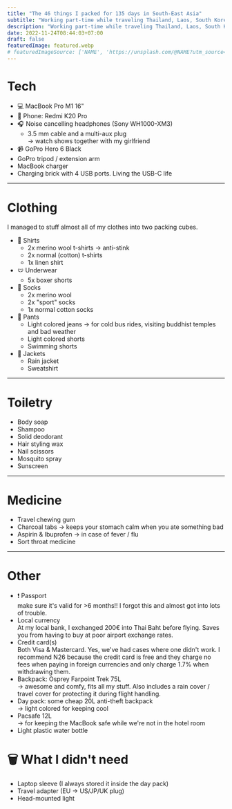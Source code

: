 ```yaml
---
title: "The 46 things I packed for 135 days in South-East Asia"
subtitle: "Working part-time while traveling Thailand, Laos, South Korea, Japan."
description: "Working part-time while traveling Thailand, Laos, South Korea, Japan."
date: 2022-11-24T08:44:03+07:00
draft: false
featuredImage: featured.webp
# featuredImageSource: ['NAME', 'https://unsplash.com/@NAME?utm_source=unsplash&utm_medium=referral&utm_content=creditCopyText']
---
```


# Tech
- 💻 MacBook Pro M1 16"
- 📱 Phone: Redmi K20 Pro
- 🎧 Noise cancelling headphones (Sony WH1000-XM3)
  - 3.5 mm cable and a multi-aux plug \
    &rarr; watch shows together with my girlfriend
- 📹 GoPro Hero 6 Black
- GoPro tripod / extension arm
- MacBook charger
- Charging brick with 4 USB ports. Living the USB-C life

---
# Clothing
I managed to stuff almost all of my clothes into two packing cubes.

- 👕 Shirts
  - 2x merino wool t-shirts &rarr; anti-stink
  - 2x normal (cotton) t-shirts
  - 1x linen shirt
- 🩲 Underwear
  - 5x boxer shorts
- 🧦 Socks
  - 2x merino wool
  - 2x "sport" socks
  - 1x normal cotton socks
- 👖 Pants
  - Light colored jeans &rarr; for cold bus rides, visiting buddhist temples and bad weather
  - Light colored shorts
  - Swimming shorts
- 🧥 Jackets
  - Rain jacket
  - Sweatshirt

---
# Toiletry
- Body soap
- Shampoo
- Solid deodorant
- Hair styling wax
- Nail scissors
- Mosquito spray
- Sunscreen

---
# Medicine
- Travel chewing gum
- Charcoal tabs &rarr; keeps your stomach calm when you ate something bad
- Aspirin & Ibuprofen &rarr; in case of fever / flu
- Sort throat medicine

---
# Other
- ❗️ Passport \
  make sure it's valid for >6 months!! I forgot this and almost got into lots of trouble.
- Local currency \
  At my local bank, I exchanged 200€ into Thai Baht before flying. Saves you from having to buy at poor airport exchange rates.
- Credit card(s) \
  Both Visa & Mastercard. Yes, we've had cases where one didn't work. I recommend N26 because the credit card is free and they charge no fees when paying in foreign currencies and only charge 1.7% when withdrawing them.
- Backpack: Osprey Farpoint Trek 75L \
  &rarr; awesome and comfy, fits all my stuff. Also includes a rain cover / travel cover for protecting it during flight handling.
- Day pack: some cheap 20L anti-theft backpack \
  &rarr; light colored for keeping cool
- Pacsafe 12L \
  &rarr; for keeping the MacBook safe while we're not in the hotel room
- Light plastic water bottle

# 🗑️ What I didn't need
- Laptop sleeve (I always stored it inside the day pack)
- Travel adapter (EU &rarr; US/JP/UK plug) 
- Head-mounted light